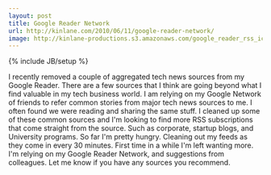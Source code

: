 ```yaml
---
layout: post
title: Google Reader Network
url: http://kinlane.com/2010/06/11/google-reader-network/
image: http://kinlane-productions.s3.amazonaws.com/google_reader_rss_icons.jpg
---
```

{% include JB/setup %}

I recently removed a couple of aggregated tech news sources from my Google Reader. There are a few sources that I think are going beyond what I find valuable in my tech business world.
I am relying on my Google Network of friends to refer common stories from major tech news sources to me. I often found we were reading and sharing the same stuff.
I cleaned up some of these common sources and I'm looking to find more RSS subscriptions that come straight from the source. Such as corporate, startup blogs, and University programs.
So far I'm pretty hungry. Cleaning out my feeds as they come in every 30 minutes. First time in a while I'm left wanting more.
I'm relying on my Google Reader Network, and suggestions from colleagues. Let me know if you have any sources you recommend.